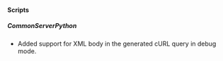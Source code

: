 
#### Scripts
##### CommonServerPython
- Added support for XML body in the generated cURL query in debug mode.